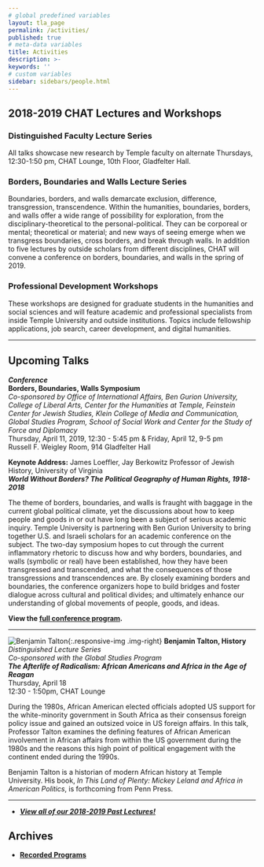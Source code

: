 ```yaml
---
# global predefined variables
layout: tla_page
permalink: /activities/
published: true
# meta-data variables
title: Activities
description: >-
keywords: ''
# custom variables
sidebar: sidebars/people.html
---
```

## 2018-2019 CHAT Lectures and Workshops

### Distinguished Faculty Lecture Series
All talks showcase new research by Temple faculty on alternate Thursdays, 12:30-1:50 pm, CHAT Lounge, 10th Floor, Gladfelter Hall.

### Borders, Boundaries and Walls Lecture Series
Boundaries, borders, and walls demarcate exclusion, difference, transgression, transcendence. Within the humanities, boundaries, borders, and walls offer a wide range of possibility for exploration, from the disciplinary-theoretical to the personal-political. They can be corporeal or mental; theoretical or material; and new ways of seeing emerge when we transgress boundaries, cross borders, and break through walls. In addition to five lectures by outside scholars from different disciplines, CHAT will convene a conference on borders, boundaries, and walls in the spring of 2019.

### Professional Development Workshops
These workshops are designed for graduate students in the humanities and social sciences and will feature academic and professional specialists from inside Temple University and outside institutions. Topics include fellowship applications, job search, career development, and digital humanities.

___

## Upcoming Talks

**_Conference_**<br>
**Borders, Boundaries, Walls Symposium**<br>
_Co-sponsored by Office of International Affairs, Ben Gurion University, College of Liberal Arts, Center for the Humanities at Temple, Feinstein Center for Jewish Studies, Klein College of Media and Communication, Global Studies Program, School of Social Work and Center for the Study of Force and Diplomacy_<br>
Thursday, April 11, 2019, 12:30 - 5:45 pm & Friday, April 12, 9-5 pm<br>
Russell F. Weigley Room, 914 Gladfelter Hall<br>

**Keynote Address:** James Loeffler, Jay Berkowitz Professor of Jewish History, University of Virginia<br>
**_World Without Borders? The Political Geography of Human Rights, 1918-2018_**

The theme of borders, boundaries, and walls is fraught with baggage in the current global political climate, yet the discussions about how to keep people and goods in or out have long been a subject of serious academic inquiry. Temple University is partnering with Ben Gurion University to bring together U.S. and Israeli scholars for an academic conference on the subject. The two-day symposium hopes to cut through the current inflammatory rhetoric to discuss how and why borders, boundaries, and walls (symbolic or real) have been established, how they have been transgressed and transcended, and what the consequences of those transgressions and transcendences are.  By closely examining borders and boundaries, the conference organizers hope to build bridges and foster dialogue across cultural and political divides; and ultimately enhance our understanding of global movements of people, goods, and ideas.

**View the [full conference program](https://drive.google.com/file/d/1b9vst1pQzGlpTTawJJzQg8O9al9ZtfcY/view?usp=sharing).**<br>

___

![Benjamin Talton]({{site.baseurl}}/media/resized2benjamintalton.jpg){:.responsive-img .img-right}
**Benjamin Talton, History**<br>
_Distinguished Lecture Series_<br>
_Co-sponsored with the Global Studies Program_<br>
**_The Afterlife of Radicalism: African Americans and Africa in the Age of Reagan_**<br>
Thursday, April 18<br>
12:30 - 1:50pm, CHAT Lounge<br>

During the 1980s, African American elected officials adopted US support for the white-minority government in South Africa as their consensus foreign policy issue and gained an outsized voice in US foreign affairs. In this talk, Professor Talton examines the defining features of African American involvement in African affairs from within the US government during the 1980s and the reasons this high point of political engagement with the continent ended during the 1990s. 

Benjamin Talton is a historian of modern African history at Temple University. His book, _In This Land of Plenty: Mickey Leland and Africa in American Politics_, is forthcoming from Penn Press.

___

- [**_View all of our 2018-2019 Past Lectures!_**](https://www.cla.temple.edu/center-for-the-humanities/past-lectures/)

## Archives 
- [**Recorded Programs**](https://cla.temple.edu/center-for-the-humanities/recorded-programs/)
